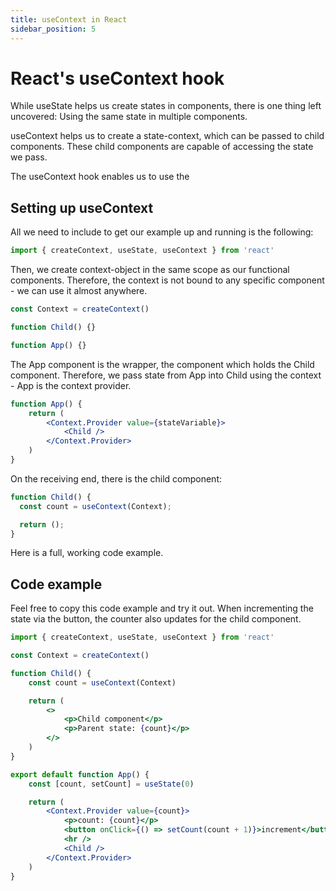 ```yaml
---
title: useContext in React
sidebar_position: 5
---
```


# React's useContext hook

While useState helps us create states in components, there is one thing left uncovered: Using the same state in multiple components.

useContext helps us to create a state-context, which can be passed to child components.
These child components are capable of accessing the state we pass.

The useContext hook enables us to use the

## Setting up useContext

All we need to include to get our example up and running is the following:

```javascript
import { createContext, useState, useContext } from 'react'
```

Then, we create context-object in the same scope as our functional components. Therefore, the context
is not bound to any specific component - we can use it almost anywhere.

```javascript
const Context = createContext()

function Child() {}

function App() {}
```

The App component is the wrapper, the component which holds the Child component.
Therefore, we pass state from App into Child using the context - App is the context provider.

```jsx
function App() {
	return (
		<Context.Provider value={stateVariable}>
			<Child />
		</Context.Provider>
	)
}
```

On the receiving end, there is the child component:

```jsx
function Child() {
  const count = useContext(Context);

  return ();
}
```

Here is a full, working code example.

## Code example

Feel free to copy this code example and try it out. When incrementing the state via the button,
the counter also updates for the child component.

```jsx
import { createContext, useState, useContext } from 'react'

const Context = createContext()

function Child() {
	const count = useContext(Context)

	return (
		<>
			<p>Child component</p>
			<p>Parent state: {count}</p>
		</>
	)
}

export default function App() {
	const [count, setCount] = useState(0)

	return (
		<Context.Provider value={count}>
			<p>count: {count}</p>
			<button onClick={() => setCount(count + 1)}>increment</button>
			<hr />
			<Child />
		</Context.Provider>
	)
}
```
